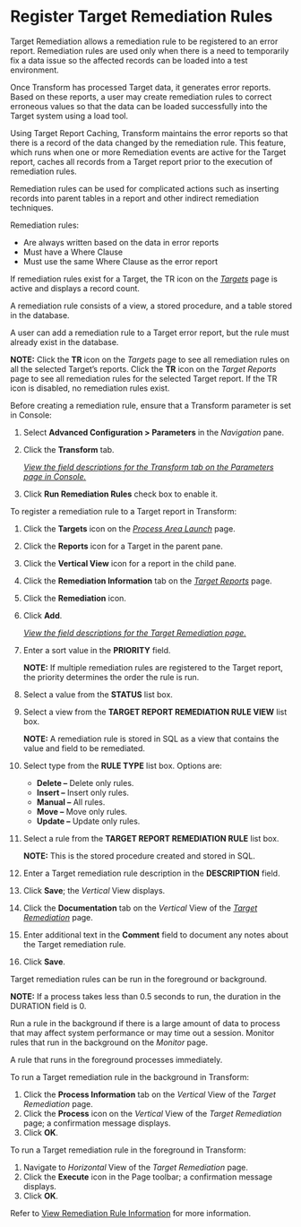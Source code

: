 # Register Target Remediation Rules

Target Remediation allows a remediation rule to be registered to an
error report. Remediation rules are used only when there is a need to
temporarily fix a data issue so the affected records can be loaded into
a test environment.

Once Transform has processed Target data, it generates error reports.
Based on these reports, a user may create remediation rules to correct
erroneous values so that the data can be loaded successfully into the
Target system using a load tool.

Using Target Report Caching, Transform maintains the error reports so
that there is a record of the data changed by the remediation rule. This
feature, which runs when one or more Remediation events are active for
the Target report, caches all records from a Target report prior to the
execution of remediation rules.

Remediation rules can be used for complicated actions such as inserting
records into parent tables in a report and other indirect remediation
techniques.

Remediation rules:

  - Are always written based on the data in error reports
  - Must have a Where Clause
  - Must use the same Where Clause as the error report

If remediation rules exist for a Target, the TR icon on the
*[Targets](../Page_Desc/Targets_H.htm)* page is active and displays a
record count.

A remediation rule consists of a view, a stored procedure, and a table
stored in the database.

A user can add a remediation rule to a Target error report, but the rule
must already exist in the database.

**NOTE:** Click the **TR** icon on the *Targets* page to see all
remediation rules on all the selected Target’s reports. Click the **TR**
icon on the *Target Reports* page to see all remediation rules for the
selected Target report. If the TR icon is disabled, no remediation rules
exist.

Before creating a remediation rule, ensure that a Transform parameter is
set in Console:

1.  Select **Advanced Configuration \> Parameters** in the *Navigation*
    pane.

2.  Click the **Transform** tab.
    
    *[View the field descriptions for the Transform tab on the
    Parameters page in
    Console.](../../Console/Page_Desc/Parameters.htm#Transform_Tab)*

3.  Click **Run Remediation Rules** check box to enable it.

To register a remediation rule to a Target report in Transform:

1.  Click the **Targets** icon on the *[Process Area
    Launch](../Page_Desc/Process_Area_Launch.htm)* page.

2.  Click the
    <span class="StyleListNumberBold" style="font-weight: bold;">Reports</span>
    icon for a Target in the parent pane.

3.  Click the **Vertical View** icon for a report in the child pane.

4.  Click the **Remediation Information** tab on the *[Target
    Reports](../Page_Desc/Target_Reports_H.htm)* page.

5.  Click the **Remediation** icon.

6.  Click **Add**.
    
    *[View the field descriptions for the Target Remediation
    page.](../Page_Desc/Target_Remediation_H.htm)*

7.  Enter a sort value in the **PRIORITY** field.
    
    <span style="font-weight: bold;">NOTE:</span> If multiple
    remediation rules are registered to the Target report, the priority
    determines the order the rule is run.

8.  Select a value from the
    <span class="StyleListNumberBold" style="font-weight: bold;"><span id="Status" class="popUpLink">STATUS</span></span>
    list box.

9.  Select a view from the **TARGET REPORT REMEDIATION RULE VIEW** list
    box.
    
    **NOTE:** A remediation rule is stored in SQL as a view that
    contains the value and field to be remediated.

10. Select type from the **RULE TYPE** list box. Options are:
    
      - **Delete –** Delete only rules.
      - **Insert –** Insert only rules.
      - **Manual –** All rules.
      - **Move –** Move only rules.
      - **Update –** Update only rules.

11. Select a rule from the **TARGET REPORT REMEDIATION RULE** list box.
    
    **NOTE:** This is the stored procedure created and stored in SQL.

12. Enter a Target remediation rule description in the **DESCRIPTION**
    field.

13. Click
    <span class="StyleListNumberBold" style="font-weight: bold;">Save</span>;
    the *Vertical* View displays.

14. Click the **Documentation** tab on the *Vertical* View of the
    *[Target Remediation](../Page_Desc/Target_Remediation_H.htm)* page.

15. Enter additional text in the **Comment** field to document any notes
    about the Target remediation rule.

16. Click
    <span class="StyleListNumberBold" style="font-weight: bold;">Save</span>.

Target remediation rules can be run in the foreground or background.

<span style="font-weight: bold;">NOTE:</span> If a process takes less
than 0.5 seconds to run, the duration in the DURATION field is 0.

Run a rule in the background if there is a large amount of data to
process that may affect system performance or may time out a session.
Monitor rules that run in the background on the *Monitor* page.

A rule that runs in the foreground processes immediately.

To run a Target remediation rule in the background in Transform:

1.  Click the **Process Information** tab on the *Vertical* View of the
    *Target Remediation* page.
2.  Click the **Process** icon on the *Vertical* View of the *Target
    Remediation* page; a confirmation message displays.
3.  Click **OK**.

To run a Target remediation rule in the foreground in Transform:

1.  Navigate to *Horizontal* View of the *Target Remediation* page.
2.  Click the **Execute** icon in the Page toolbar; a confirmation
    message displays.
3.  Click **OK**.

Refer to [View Remediation Rule
Information](View_Remediation_Rule_Information.htm) for more
information.
